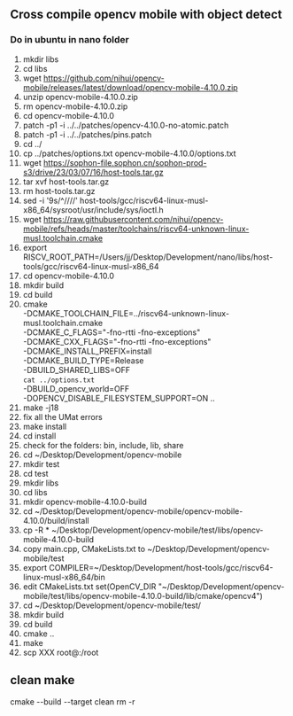 ## Cross compile opencv mobile with object detect

### Do in ubuntu in nano folder

1. mkdir libs
2. cd libs
3. wget https://github.com/nihui/opencv-mobile/releases/latest/download/opencv-mobile-4.10.0.zip
4. unzip opencv-mobile-4.10.0.zip
5. rm opencv-mobile-4.10.0.zip
6. cd opencv-mobile-4.10.0
7. patch -p1 -i ../../patches/opencv-4.10.0-no-atomic.patch
8. patch -p1 -i ../../patches/pins.patch
9. cd ../
10. cp ../patches/options.txt opencv-mobile-4.10.0/options.txt
11. wget https://sophon-file.sophon.cn/sophon-prod-s3/drive/23/03/07/16/host-tools.tar.gz
12. tar xvf host-tools.tar.gz
13. rm host-tools.tar.gz
14. sed -i '9s/^/\/\//' host-tools/gcc/riscv64-linux-musl-x86_64/sysroot/usr/include/sys/ioctl.h
15. wget https://raw.githubusercontent.com/nihui/opencv-mobile/refs/heads/master/toolchains/riscv64-unknown-linux-musl.toolchain.cmake
16. export RISCV_ROOT_PATH=/Users/jj/Desktop/Development/nano/libs/host-tools/gcc/riscv64-linux-musl-x86_64
17. cd opencv-mobile-4.10.0
18. mkdir build
19. cd build
20. cmake \
    -DCMAKE_TOOLCHAIN_FILE=../riscv64-unknown-linux-musl.toolchain.cmake \
    -DCMAKE_C_FLAGS="-fno-rtti -fno-exceptions" \
    -DCMAKE_CXX_FLAGS="-fno-rtti -fno-exceptions" \
    -DCMAKE_INSTALL_PREFIX=install \
    -DCMAKE_BUILD_TYPE=Release \
    -DBUILD_SHARED_LIBS=OFF \
    `cat ../options.txt` \
    -DBUILD_opencv_world=OFF \
    -DOPENCV_DISABLE_FILESYSTEM_SUPPORT=ON ..
21. make -j18
22. fix all the UMat errors
23. make install
24. cd install
25. check for the folders: bin, include, lib, share
26. cd ~/Desktop/Development/opencv-mobile
27. mkdir test
28. cd test
29. mkdir libs
30. cd libs
31. mkdir opencv-mobile-4.10.0-build
32. cd ~/Desktop/Development/opencv-mobile/opencv-mobile-4.10.0/build/install
33. cp -R \* ~/Desktop/Development/opencv-mobile/test/libs/opencv-mobile-4.10.0-build
34. copy main.cpp, CMakeLists.txt to ~/Desktop/Development/opencv-mobile/test
35. export COMPILER=~/Desktop/Development/host-tools/gcc/riscv64-linux-musl-x86_64/bin
36. edit CMakeLists.txt set(OpenCV_DIR "~/Desktop/Development/opencv-mobile/test/libs/opencv-mobile-4.10.0-build/lib/cmake/opencv4")
37. cd ~/Desktop/Development/opencv-mobile/test/
38. mkdir build
39. cd build
40. cmake ..
41. make
42. scp XXX root@<nano ip address>:/root

## clean make

cmake --build <build-dir> --target clean
rm -r <build dir>
